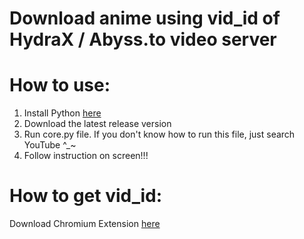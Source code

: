 # Download anime using vid_id of HydraX / Abyss.to video server
# How to use:
1. Install Python [here](https://www.python.org/downloads/)
2. Download the latest release version
3. Run core.py file. If you don't know how to run this file, just search YouTube ^_~
4. Follow instruction on screen!!!
# How to get vid_id:
Download Chromium Extension [here](https://github.com/CTXL1029/Chrome-Extension-Get-vid_id)

